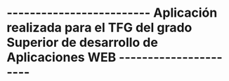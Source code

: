 # ------------------------- Aplicación realizada para el TFG del grado Superior de desarrollo de Aplicaciones WEB ---------------------- #

